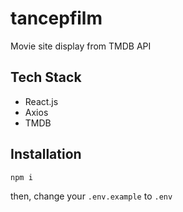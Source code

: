 # tancepfilm
Movie site display from TMDB API

## Tech Stack
- React.js
- Axios
- TMDB

## Installation
```sh
npm i
```

then, change your `.env.example` to `.env`